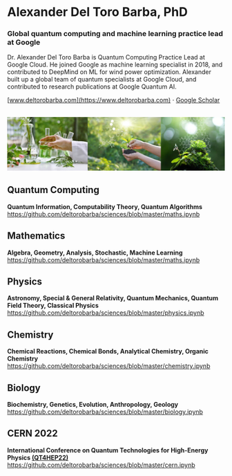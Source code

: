 # Alexander Del Toro Barba, PhD

### Global quantum computing and machine learning practice lead at Google

Dr. Alexander Del Toro Barba is Quantum Computing Practice Lead at Google Cloud. He joined Google as machine learning specialist in 2018, and contributed to DeepMind on ML for wind power optimization. Alexander built up a global team of quantum specialists at Google Cloud, and contributed to research publications at Google Quantum AI.

[www.deltorobarba.com](https://www.deltorobarba.com) $\cdot$ [Google Scholar](https://scholar.google.com/citations?hl=en&user=fddyK-wAAAAJ)

<br>

<img src="https://raw.githubusercontent.com/deltorobarba/repo/master/sciences_0000.png" alt="sciences">

<br>


## Quantum Computing

<b>Quantum Information, Computability Theory, Quantum Algorithms</b><br>
https://github.com/deltorobarba/sciences/blob/master/maths.ipynb

## Mathematics

<b>Algebra, Geometry, Analysis, Stochastic, Machine Learning</b><br>
https://github.com/deltorobarba/sciences/blob/master/maths.ipynb

## Physics

<b>Astronomy, Special & General Relativity, Quantum Mechanics, Quantum Field Theory, Classical Physics</b><br>
https://github.com/deltorobarba/sciences/blob/master/physics.ipynb


## Chemistry

<b>Chemical Reactions, Chemical Bonds, Analytical Chemistry, Organic Chemistry</b><br>
https://github.com/deltorobarba/sciences/blob/master/chemistry.ipynb


## Biology

<b>Biochemistry, Genetics, Evolution, Anthropology, Geology</b><br>
https://github.com/deltorobarba/sciences/blob/master/biology.ipynb

## CERN 2022

<b>International Conference on Quantum Technologies for High-Energy Physics [(QT4HEP22)](https://indico.cern.ch/event/1190278/)</b><br>
https://github.com/deltorobarba/sciences/blob/master/cern.ipynb


